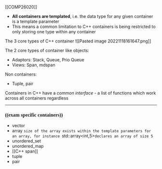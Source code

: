 [[COMP26020]]

- **All containers are templated**, i.e. the data type for any given container is a template parameter
- This means a common limitation to C++ containers is being restricted to only storing one type within any container

The 3 core types of C++ container
![[Pasted image 20221118161647.png]]

The 2 core types of container like objects:
- Adaptors: Stack, Queue, Prio Queue
- Views: Span, mdspan

Non containers:
- Tuple, pair

Containers in C++ have a *common interface* - a list of functions which work across all containers regardless

***
### <span style="font-family:roman">((exam specific containers))</span>

- vector
- array
`size of the array exists within the template parameters for an array, for instance `std::array<int,5>` declares an array of size 5 `
- unordered_set
- unordered_map
- [[C++ span]]
- tuple
- pair